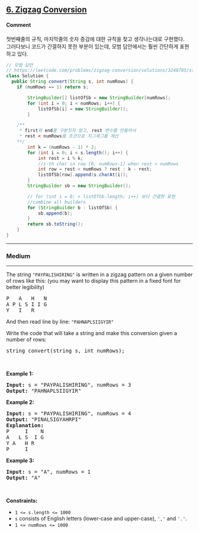 <h2><a href="https://leetcode.com/problems/zigzag-conversion">6. Zigzag Conversion</a></h2>

#### Comment

첫번째줄의 규칙, 마지막줄의 숫자 증감에 대한 규칙을 찾고 생각나는대로 구현했다.  
그러다보니 코드가 간결하지 못한 부분이 있는데, 모범 답안에서는 훨씬 간단하게 표현하고 있다.

```java
// 모범 답안
// https://leetcode.com/problems/zigzag-conversion/solutions/3248705/stringbuilder-for-each-row-easy-to-understand/
class Solution {
  public String convert(String s, int numRows) {
    if (numRows == 1) return s;

		StringBuilder[] listOfSb = new StringBuilder[numRows];
		for (int i = 0; i < numRows; i++) {
			listOfSb[i] = new StringBuilder();
		}

	/**
	 * first와 end를 구분짓지 않고, rest 변수를 만들어서
	 * rest < numRows를 조건으로 지그재그를 계산
	**/
		int k = (numRows - 1) * 2;
		for (int i = 0; i < s.length(); i++) {
			int rest = i % k;
			//i-th char in row [0, numRows-1] when rest < numRows
			int row = rest < numRows ? rest : k - rest;
			listOfSb[row].append(s.charAt(i));
		}
		StringBuilder sb = new StringBuilder();

		// for (int i = 0; < listOfSb.length; i++) 보다 간결한 표현
		//combine all builders
		for (StringBuilder b : listOfSb) {
			sb.append(b);
		}
		return sb.toString();
	}
}
```

---

<h3>Medium</h3>
<hr><p>The string <code>&quot;PAYPALISHIRING&quot;</code> is written in a zigzag pattern on a given number of rows like this: (you may want to display this pattern in a fixed font for better legibility)</p>

<pre>
P   A   H   N
A P L S I I G
Y   I   R
</pre>

<p>And then read line by line: <code>&quot;PAHNAPLSIIGYIR&quot;</code></p>

<p>Write the code that will take a string and make this conversion given a number of rows:</p>

<pre>
string convert(string s, int numRows);
</pre>

<p>&nbsp;</p>
<p><strong class="example">Example 1:</strong></p>

<pre>
<strong>Input:</strong> s = &quot;PAYPALISHIRING&quot;, numRows = 3
<strong>Output:</strong> &quot;PAHNAPLSIIGYIR&quot;
</pre>

<p><strong class="example">Example 2:</strong></p>

<pre>
<strong>Input:</strong> s = &quot;PAYPALISHIRING&quot;, numRows = 4
<strong>Output:</strong> &quot;PINALSIGYAHRPI&quot;
<strong>Explanation:</strong>
P     I    N
A   L S  I G
Y A   H R
P     I
</pre>

<p><strong class="example">Example 3:</strong></p>

<pre>
<strong>Input:</strong> s = &quot;A&quot;, numRows = 1
<strong>Output:</strong> &quot;A&quot;
</pre>

<p>&nbsp;</p>
<p><strong>Constraints:</strong></p>

<ul>
	<li><code>1 &lt;= s.length &lt;= 1000</code></li>
	<li><code>s</code> consists of English letters (lower-case and upper-case), <code>&#39;,&#39;</code> and <code>&#39;.&#39;</code>.</li>
	<li><code>1 &lt;= numRows &lt;= 1000</code></li>
</ul>
